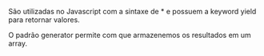 São utilizadas no Javascript com a sintaxe de * e possuem a keyword yield para retornar valores.

O padrão generator permite com que armazenemos os resultados em um array.